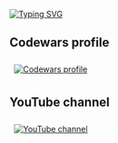 [![Typing SVG](https://readme-typing-svg.demolab.com?font=Fira&pause=1000&color=03AC07&random=false&width=435&lines=Hi!%F0%9F%91%8B;I'm+intersted+in+writing+code%F0%9F%92%BB;Hiking%F0%9F%A5%BE;Write+music(multi-instrumentalist)%F0%9F%8E%BC)](https://git.io/typing-svg)
## Codewars profile
<a href="https://www.codewars.com/users/desnicaVe1esa">
  <img align="center" style="margin:0.5rem" src="https://www.codewars.com/users/desnicaVe1esa/badges/large" alt="Codewars profile" />
</a>

## YouTube channel
<a href="https://www.youtube.com/channel/UCdE7vhTg9F_0fpWRMNQ98LA">
  <img align="center" style="margin:0.5rem" src="https://www.budiono.net/wp-content/uploads/2018/01/logo-youtube-hitam-300x156.png" alt="YouTube channel" />
</a>
